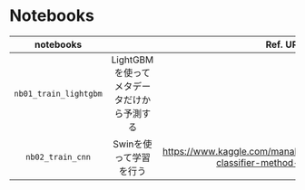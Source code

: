 

# Notebooks 

|notebooks||Ref. URL|
|:--:|:--:|:--:|
|`nb01_train_lightgbm`|LightGBMを使ってメタデータだけから予測する||
|`nb02_train_cnn`|Swinを使って学習を行う|https://www.kaggle.com/manabendrarout/transformers-classifier-method-starter-infer|

